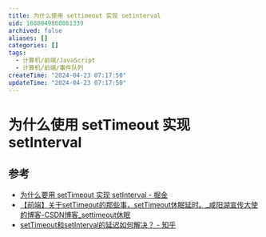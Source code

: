 ```yaml
---
title: 为什么使用 settimeout 实现 setinterval
uid: 1688849860861339
archived: false
aliases: []
categories: []
tags:
  - 计算机/前端/JavaScript
  - 计算机/前端/事件队列
createTime: "2024-04-23 07:17:50"
updateTime: "2024-04-23 07:17:50"
---
```


# 为什么使用 setTimeout 实现 setInterval

## 参考

- [为什么要用 setTimeout 实现 setInterval - 掘金](https://juejin.cn/post/6994969893141479454)
- [【前端】关于setTimeout的那些事，setTimeout休眠延时。\_咸阳湖宣传大使的博客-CSDN博客\_settimeout休眠](https://blog.csdn.net/weixin_44201257/article/details/123196921)
- [setTimeout和setInterval的延迟如何解决？ - 知乎](https://www.zhihu.com/question/29648365/answer/1194944860)

